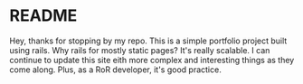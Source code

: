 # README

Hey, thanks for stopping by my repo. This is a simple portfolio project built using rails. Why rails for mostly static pages? It's really scalable. I can continue to update this site eith more complex and interesting things as they come along. Plus, as a RoR developer, it's good practice. 
